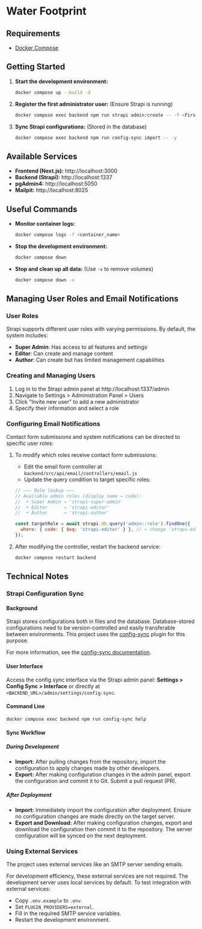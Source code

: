 # Water Footprint

## Requirements

- [Docker Compose](https://docs.docker.com/compose/)

## Getting Started

1. **Start the development environment:**

   ```sh
   docker compose up --build -d
   ```

2. **Register the first administrator user:** (Ensure Strapi is running)

   ```sh
   docker compose exec backend npm run strapi admin:create -- -f <Firstname> -e <Email> -p <Password>
   ```

3. **Sync Strapi configurations:** (Stored in the database)

   ```sh
   docker compose exec backend npm run config-sync import -- -y
   ```

## Available Services

- **Frontend (Next.js):** http://localhost:3000
- **Backend (Strapi):** http://localhost:1337
- **pgAdmin4:** http://localhost:5050
- **Mailpit:** http://localhost:8025

## Useful Commands

- **Monitor container logs:**

  ```sh
  docker compose logs -f <container_name>
  ```

- **Stop the development environment:**

  ```sh
  docker compose down
  ```

- **Stop and clean up all data:** (Use `-v` to remove volumes)

  ```sh
  docker compose down -v
  ```

## Managing User Roles and Email Notifications

### User Roles

Strapi supports different user roles with varying permissions. By default, the system includes:

- **Super Admin**: Has access to all features and settings
- **Editor**: Can create and manage content
- **Author**: Can create but has limited management capabilities

### Creating and Managing Users

1. Log in to the Strapi admin panel at http://localhost:1337/admin
2. Navigate to Settings > Administration Panel > Users
3. Click "Invite new user" to add a new administrator
4. Specify their information and select a role

### Configuring Email Notifications

Contact form submissions and system notifications can be directed to specific user roles:

1. To modify which roles receive contact form submissions:

   - Edit the email form controller at `backend/src/api/email/controllers/email.js`
   - Update the query condition to target specific roles:

   ```javascript
   // ——— Role lookup ———
   // Available admin roles (display name → code):
   //  • Super Admin → 'strapi-super-admin'
   //  • Editor      → 'strapi-editor'
   //  • Author      → 'strapi-author'

   const targetRole = await strapi.db.query('admin::role').findOne({
     where: { code: { $eq: 'strapi-editor' } }, // ← change 'strapi-editor' to whichever role-code you need
   });
   ```

2. After modifying the controller, restart the backend service:
   ```sh
   docker compose restart backend
   ```

## Technical Notes

### Strapi Configuration Sync

#### Background

Strapi stores configurations both in files and the database. Database-stored configurations need to
be version-controlled and easily transferable between environments. This project uses the
[config-sync](https://market.strapi.io/plugins/strapi-plugin-config-sync) plugin for this purpose.

For more information, see the [config-sync documentation](https://docs.pluginpal.io/config-sync).

#### User Interface

Access the config sync interface via the Strapi admin panel: **Settings > Config Sync > Interface**
or directly at `<BACKEND_URL>/admin/settings/config-sync`.

#### Command Line

```sh
docker compose exec backend npm run config-sync help
```

#### Sync Workflow

##### During Development

- **Import:** After pulling changes from the repository, import the configuration to apply changes made
  by other developers.
- **Export:** After making configuration changes in the admin panel, export the configuration and commit
  it to Git. Submit a pull request (PR).

##### After Deployment

- **Import:** Immediately import the configuration after deployment. Ensure no configuration changes are
  made directly on the target server.
- **Export and Download:** After making configuration changes, export and download the configuration then
  commit it to the repository. The server configuration will be synced on the next deployment.

### Using External Services

The project uses external services like an SMTP server sending emails.

For development efficiency, these external services are not required. The development server uses local
services by default. To test integration with external services:

- Copy `.env.example` to `.env`.
- Set `PLUGIN_PROVIDERS=external`.
- Fill in the required SMTP service variables.
- Restart the development environment.
